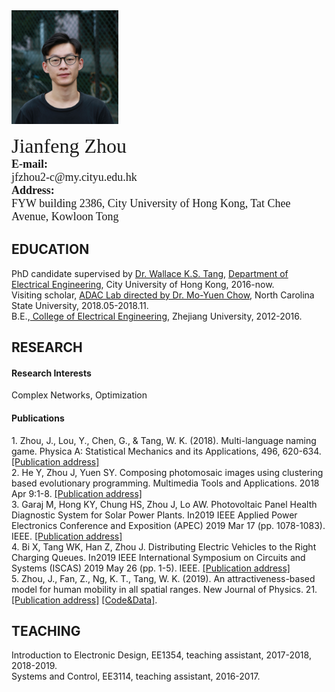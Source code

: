 <html>
<head>
</head>
<body>
<img src="photo.png" height="182" width="171"/>
<p>
<font size="6" face="Georgia, serif">Jianfeng Zhou</font><br>
<font size="4" face="Georgia, serif"><b>E-mail:</b><br>jfzhou2-c@my.cityu.edu.hk</font><br>
<font size="4" face="Georgia, serif"><b>Address:</b><br>FYW building 2386, City University of Hong Kong, Tat Chee Avenue, Kowloon Tong</font>
</p>

<h2>EDUCATION</h2>

PhD candidate supervised by <a href="http://www.ee.cityu.edu.hk/~kstang/">Dr. Wallace K.S. Tang</a>, <a href="http://www.ee.cityu.edu.hk/home/">Department of Electrical Engineering</a>, City University of Hong Kong, 2016-now.<br>
Visiting scholar, <a href="https://research.ece.ncsu.edu/adac/">ADAC Lab directed by Dr. Mo-Yuen Chow</a>, North Carolina State University, 2018.05-2018.11.<br>
B.E.,<a href="http://ee.zju.edu.cn//"> College of Electrical Engineering</a>, Zhejiang University, 2012-2016.<br>


<h2>RESEARCH</h2>
<h4>Research Interests</h4>
 
<p>Complex Networks, Optimization </p>

<h4>Publications</h4>
1. Zhou, J., Lou, Y., Chen, G., & Tang, W. K. (2018). Multi-language naming game. Physica A: Statistical Mechanics and its Applications, 496, 620-634. <a href="https://doi.org/10.1016/j.physa.2017.12.124">[Publication address]</a><br>
2. He Y, Zhou J, Yuen SY. Composing photomosaic images using clustering based evolutionary programming. Multimedia Tools and Applications. 2018 Apr 9:1-8. <a href="https://doi.org/10.1007/s11042-019-07798-5">[Publication address]</a><br>
3. Garaj M, Hong KY, Chung HS, Zhou J, Lo AW. Photovoltaic Panel Health Diagnostic System for Solar Power Plants. In2019 IEEE Applied Power Electronics Conference and Exposition (APEC) 2019 Mar 17 (pp. 1078-1083). IEEE. <a href="https://doi.org/10.1109/APEC.2019.8721839">[Publication address]</a><br>
4. Bi X, Tang WK, Han Z, Zhou J. Distributing Electric Vehicles to the Right Charging Queues. In2019 IEEE International Symposium on Circuits and Systems (ISCAS) 2019 May 26 (pp. 1-5). IEEE. <a href="https://doi.org/10.1109/ISCAS.2019.8702177">[Publication address]</a><br>
5. Zhou, J., Fan, Z., Ng, K. T., Tang, W. K. (2019). An attractiveness-based model for human mobility in all spatial ranges. New Journal of Physics. 21. <a href="https://doi.org/10.1088/1367-2630/ab5da4">[Publication address]</a> <a href="attraction-download.html">[Code&Data]</a>.<br>



<h2>TEACHING</h2>
Introduction to Electronic Design, EE1354, teaching assistant, 2017-2018, 2018-2019.<br>
Systems and Control, EE3114, teaching assistant, 2016-2017.<br>

